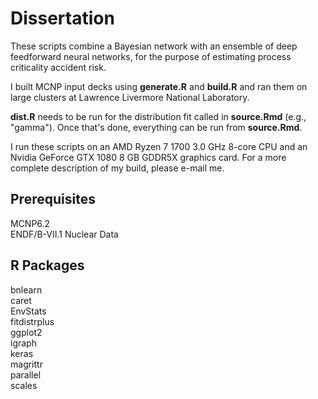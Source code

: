 # Dissertation

These scripts combine a Bayesian network with an ensemble of deep feedforward neural networks, for the purpose of estimating process criticality accident risk.

I built MCNP input decks using **generate.R** and **build.R** and ran them on large clusters at Lawrence Livermore National Laboratory.

**dist.R** needs to be run for the distribution fit called in **source.Rmd** (e.g., "gamma"). Once that's done, everything can be run from **source.Rmd**.

I run these scripts on an AMD Ryzen 7 1700 3.0 GHz 8-core CPU and an Nvidia GeForce GTX 1080 8 GB GDDR5X graphics card. For a more complete description of my build, please e-mail me.

## Prerequisites
MCNP6.2  
ENDF/B-VII.1 Nuclear Data

## R Packages
bnlearn  
caret  
EnvStats  
fitdistrplus  
ggplot2  
igraph  
keras  
magrittr  
parallel  
scales  
